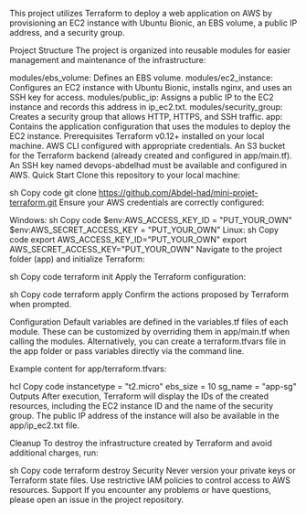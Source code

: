 This project utilizes Terraform to deploy a web application on AWS by provisioning an EC2 instance with Ubuntu Bionic, an EBS volume, a public IP address, and a security group.

Project Structure
The project is organized into reusable modules for easier management and maintenance of the infrastructure:

modules/ebs_volume: Defines an EBS volume.
modules/ec2_instance: Configures an EC2 instance with Ubuntu Bionic, installs nginx, and uses an SSH key for access.
modules/public_ip: Assigns a public IP to the EC2 instance and records this address in ip_ec2.txt.
modules/security_group: Creates a security group that allows HTTP, HTTPS, and SSH traffic.
app: Contains the application configuration that uses the modules to deploy the EC2 instance.
Prerequisites
Terraform v0.12+ installed on your local machine.
AWS CLI configured with appropriate credentials.
An S3 bucket for the Terraform backend (already created and configured in app/main.tf).
An SSH key named devops-abdelhad must be available and configured in AWS.
Quick Start
Clone this repository to your local machine:

sh
Copy code
git clone https://github.com/Abdel-had/mini-projet-terraform.git
Ensure your AWS credentials are correctly configured:

Windows:
sh
Copy code
$env:AWS_ACCESS_KEY_ID = "PUT_YOUR_OWN"
$env:AWS_SECRET_ACCESS_KEY = "PUT_YOUR_OWN"
Linux:
sh
Copy code
export AWS_ACCESS_KEY_ID="PUT_YOUR_OWN"
export AWS_SECRET_ACCESS_KEY="PUT_YOUR_OWN"
Navigate to the project folder (app) and initialize Terraform:

sh
Copy code
terraform init
Apply the Terraform configuration:

sh
Copy code
terraform apply
Confirm the actions proposed by Terraform when prompted.

Configuration
Default variables are defined in the variables.tf files of each module. These can be customized by overriding them in app/main.tf when calling the modules. Alternatively, you can create a terraform.tfvars file in the app folder or pass variables directly via the command line.

Example content for app/terraform.tfvars:

hcl
Copy code
instancetype = "t2.micro"
ebs_size = 10
sg_name = "app-sg"
Outputs
After execution, Terraform will display the IDs of the created resources, including the EC2 instance ID and the name of the security group. The public IP address of the instance will also be available in the app/ip_ec2.txt file.

Cleanup
To destroy the infrastructure created by Terraform and avoid additional charges, run:

sh
Copy code
terraform destroy
Security
Never version your private keys or Terraform state files.
Use restrictive IAM policies to control access to AWS resources.
Support
If you encounter any problems or have questions, please open an issue in the project repository.
